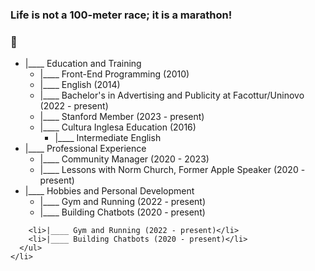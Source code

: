 ### Life is not a 100-meter race; it is a marathon!
### 🎈
<!DOCTYPE html>
<html>
<head>
  <title>Summary</title>
</head>
<body>
  <ul>
    <li>|____ Education and Training
      <ul>
        <li>|____ Front-End Programming (2010)</li>
        <li>|____ English (2014)</li>
        <li>|____ Bachelor's in Advertising and Publicity at Facottur/Uninovo (2022 - present)</li>
        <li>|____ Stanford Member (2023 - present)</li>
        <li>|____ Cultura Inglesa Education (2016)
          <ul>
            <li>|____ Intermediate English</li>
          </ul>
        </li>
      </ul>
    </li>
    <li>|____ Professional Experience
      <ul>
        <li>|____ Community Manager (2020 - 2023)</li>
        <li>|____ Lessons with Norm Church, Former Apple Speaker (2020 - present)</li>
      </ul>
    </li>
    <li>|____ Hobbies and Personal Development
      <ul>
        <li>|____ Gym and Running (2022 - present)</li>
        <li>|____ Building Chatbots (2020 - present)</li>
      </ul>
    </li>
  </ul>
</body>
</html>

        <li>|____ Gym and Running (2022 - present)</li>
        <li>|____ Building Chatbots (2020 - present)</li>
      </ul>
    </li>
  </ul>
</body>
</html>

